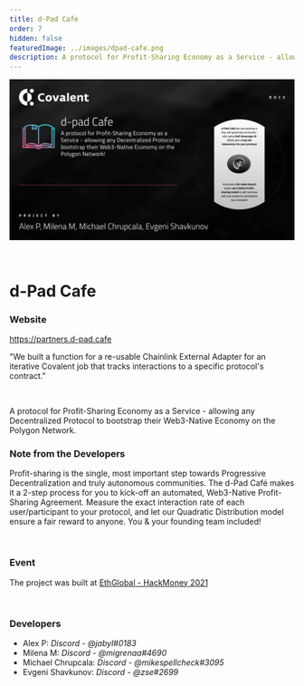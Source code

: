 ```yaml
---
title: d-Pad Cafe
order: 7
hidden: false
featuredImage: ../images/dpad-cafe.png
description: A protocol for Profit-Sharing Economy as a Service - allowing any Decentralized Protocol to bootstrap their Web3-Native Economy on the Polygon Network. 
---
```


![d-Pad Cafe Banner](../images/dpad-cafe.png)

&nbsp;

# d-Pad Cafe

### Website

https://partners.d-pad.cafe

<Aside>

"We built a function for a re-usable Chainlink External Adapter for an iterative Covalent job that tracks interactions to a specific protocol's contract."

</Aside>

&nbsp;

A protocol for Profit-Sharing Economy as a Service - allowing any Decentralized Protocol to bootstrap their Web3-Native Economy on the Polygon Network.

### Note from the Developers

Profit-sharing is the single, most important step towards Progressive Decentralization and truly autonomous  communities. The d-Pad Café makes it a 2-step process for you to kick-off an automated, Web3-Native Profit-Sharing Agreement. Measure the exact interaction rate of each user/participant to your protocol, and let our Quadratic Distribution model ensure a fair reward to anyone. You & your founding team included!

&nbsp;

### Event

The project was built at [EthGlobal - HackMoney 2021](https://www.covalenthq.com/blog/ethglobal-hackmoney-winners/)

&nbsp;

### Developers

- Alex P: _Discord - @jabyl#0183_
- Milena M: _Discord - @migrenaa#4690_
- Michael Chrupcala: _Discord - @mikespellcheck#3095_
- Evgeni Shavkunov: _Discord - @zse#2699_